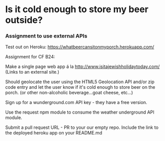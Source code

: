 <h1>Is it cold enough to store my beer outside?</h1>
<h3>Assignment to use external APIs</h3>

<!-- <img src='https://travis-ci.org/warmbowski/sea-b24-cool-beer-app.svg'/> -->

Test out on Heroku: <a href="https://whatbeercansitonmyporch.herokuapp.com/">https://whatbeercansitonmyporch.herokuapp.com/</a>

Assignment for CF B24:

Make a single page web app á la http://www.isitajewishholidaytoday.com/ (Links to an external site.) 

Should geolocate the user using the HTML5 Geolocation API and/or zip code entry and let the user know if it's cold enough to store beer on the porch. (or other non-alcoholic beverage...goat cheese, etc...)

Sign up for a wunderground.com API key - they have a free version. 

Use the request npm module to consume the weather underground API module.

Submit a pull request URL - PR to your our empty repo. Include the link to the deployed heroku app on your README.md